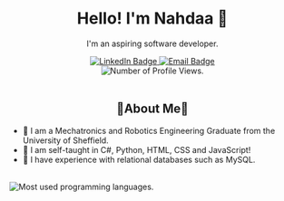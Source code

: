 <div align=center>
  <h1>Hello! I'm Nahdaa 👋</h1>
  <p>I'm an aspiring software developer.</p>
  <a href="https://www.linkedin.com/in/nahdaa-jawed/">
    <img src="https://img.shields.io/badge/LinkedIn-FFB3C6?logo=linkedin&logoColor=white&style=for-the-badge" alt="LinkedIn     Badge"/>
  </a>
  <a href="mailto:nahdaajawed@gmail.com">
    <img src="https://img.shields.io/badge/Email-FFB3C6?logo=gmail&logoColor=white&style=for-the-badge" alt="Email Badge"/>
  </a>
  <br />
  <img src="https://komarev.com/ghpvc/?username=NahdaaJ&style=for-the-badge&color=FFA1B9" alt="Number of Profile Views."/>
</div>

<br/>

<h2 align=center>🌸About Me🌸</h2>
  <ul>
    <li>🌸 I am a Mechatronics and Robotics Engineering Graduate from the University of Sheffield.</li>
    <li>🌸 I am self-taught in C#, Python, HTML, CSS and JavaScript!</li>
    <li>🌸 I have experience with relational databases such as MySQL.</li>
  </ul>
<br />

<img src="https://github-readme-stats.vercel.app/api/top-langs/?username=NahdaaJ&layout=compact&bg_color=FFC8DD&title_color=000000&text_colour=000000&card_width=900" alt="Most used programming languages."/>
